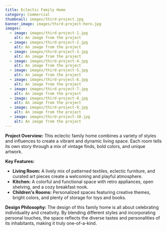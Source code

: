 ```yaml
---
title: Eclectic Family Home
category: Commercial
thumbnail: images/third-project.jpg
banner_image: images/third-project-hero.jpg
images:
  - image: images/third-project-1.jpg
    alt: An image from the project
  - image: images/third-project-2.jpg
    alt: An image from the project
  - image: images/third-project-3.jpg
    alt: An image from the project
  - image: images/third-project-4.jpg
    alt: An image from the project
  - image: images/third-project-5.jpg
    alt: An image from the project
  - image: images/third-project-6.jpg
    alt: An image from the project
  - image: images/third-project-7.jpg
    alt: An image from the project
  - image: images/third-project-8.jpg
    alt: An image from the project
  - image: images/third-project-9.jpg
    alt: An image from the project
  - image: images/third-project-10.jpg
    alt: An image from the project
---
```


**Project Overview:**
This eclectic family home combines a variety of styles and influences to create a vibrant and dynamic living space. Each room tells its own story through a mix of vintage finds, bold colors, and unique artwork.

**Key Features:**

- **Living Room:** A lively mix of patterned textiles, eclectic furniture, and curated art pieces create a welcoming and playful atmosphere.
- **Kitchen:** A colorful and functional space with retro appliances, open shelving, and a cozy breakfast nook.
- **Children's Rooms:** Personalized spaces featuring creative themes, bright colors, and plenty of storage for toys and books.

**Design Philosophy:**
The design of this family home is all about celebrating individuality and creativity. By blending different styles and incorporating personal touches, the space reflects the diverse tastes and personalities of its inhabitants, making it truly one-of-a-kind.
